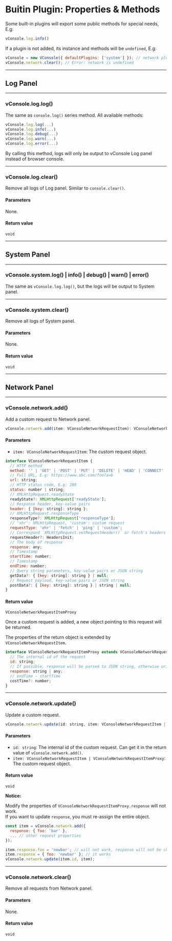 Buitin Plugin: Properties & Methods
==============================

Some built-in plugins will export some public methods for special needs, E.g: 

```javascript
vConsole.log.info()
```

If a plugin is not added, its instance and methods will be `undefined`, E.g:

```javascript
vConsole = new VConsole({ defaultPlugins: ['system'] }); // network plugin is not added
vConsole.network.clear(); // Error: network is undefined
```

---


## Log Panel

---

### vConsole.log.log()

The same as `console.log()` series method. All available methods:

```javascript
vConsole.log.log(...)
vConsole.log.info(...)
vConsole.log.debug(...)
vConsole.log.warn(...)
vConsole.log.error(...)
```

By calling this method, logs will only be output to vConsole Log panel instead of browser console.


---


### vConsole.log.clear()

Remove all logs of Log panel. Similar to `console.clear()`.

#### Parameters

None.

#### Return value

`void`


---


## System Panel

---

### vConsole.system.log() | info() | debug() | warn() | error()

The same as `vConsole.log.log()`, but the logs will be output to System panel.

---

### vConsole.system.clear()

Remove all logs of System panel.

#### Parameters

None.

#### Return value

`void`


---


## Network Panel

---

### vConsole.network.add()

Add a custom request to Network panel.

```javascript
vConsole.network.add(item: VConsoleNetworkRequestItem): VConsoleNetworkRequestItemProxy
```

#### Parameters

- `item: VConsoleNetworkRequestItem`: The custom request object.

```javascript
interface VConsoleNetworkRequestItem {
  // HTTP method
  method: '' | 'GET' | 'POST' | 'PUT' | 'DELETE' | 'HEAD' | 'CONNECT' | 'OPTIONS' | 'TRACE' | 'PATCH';
  // Full URL, E.g: https://www.abc.com/foo?a=b
  url: string;
  // HTTP status code, E.g: 200
  status: number | string;
  // XMLHttpRequest.readyState
  readyState?: XMLHttpRequest['readyState'];
  // Response header, key-value pairs
  header: { [key: string]: string };
  // XMLHttpRequest.responseType
  responseType?: XMLHttpRequest['responseType'];
  // 'xhr': XMLHttpRequest, 'custom': custom request
  requestType: 'xhr' | 'fetch' | 'ping' | 'custom';
  // Correspond `XMLHttpRequest.setRequestHeader()` or fetch's headers
  requestHeader?: HeadersInit;
  // The body of response
  response: any;
  // Timestamp
  startTime: number;
  // Timestamp
  endTime: number;
  // Query string parameters, key-value pairs or JSON string
  getData?: { [key: string]: string } | null;
  // Request payload, key-value pairs or JSON string
  postData?: { [key: string]: string } | string | null;
}
```


#### Return value

`VConsoleNetworkRequestItemProxy`

Once a custom request is added, a new object pointing to this request will be returned.

The properties of the return object is extended by `VConsoleNetworkRequestItem`.

```javascript
interface VConsoleNetworkRequestItemProxy extends VConsoleNetworkRequestItem {
  // The internal id of the request
  id: string;
  // If possible, response will be parsed to JSON string, otherwise original value
  response: string | any;
  // endTime - startTime
  costTime?: number;
}
```

---


### vConsole.network.update()

Update a custom request.

```javascript
vConsole.network.update(id: string, item: VConsoleNetworkRequestItem | VConsoleNetworkRequestItemProxy)
```

#### Parameters

- `id: string`: The internal id of the custom request. Can get it in the return value of `vConsole.network.add()`.
- `item: VConsoleNetworkRequestItem | VConsoleNetworkRequestItemProxy`: The custom request object.


#### Return value

`void`


**Notice:**

Modify the properties of `VConsoleNetworkRequestItemProxy.response` will not work.  
If you want to update `response`, you must re-assign the entire object.

```javascript
const item = vConsole.network.add({
  response: { foo: 'bar' },
  ... // other request properties
});

item.response.foo = 'newbar'; // will not work, response will not be changed
item.response = { foo: 'newbar' }; // it works
vConsole.network.update(item.id, item);
```

---


### vConsole.network.clear()

Remove all requests from Network panel.


#### Parameters

None.

#### Return value

`void`

